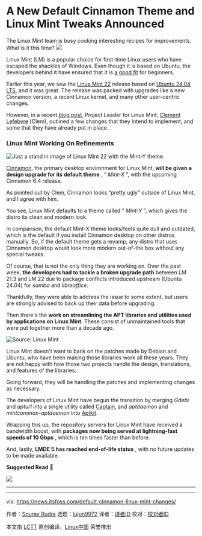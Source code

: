 [#]: subject: "A New Default Cinnamon Theme and Linux Mint Tweaks Announced"
[#]: via: "https://news.itsfoss.com/default-cinnamon-linux-mint-changes/"
[#]: author: "Sourav Rudra https://news.itsfoss.com/author/sourav/"
[#]: collector: "lujun9972/lctt-scripts-1705972010"
[#]: translator: " "
[#]: reviewer: " "
[#]: publisher: " "
[#]: url: " "

A New Default Cinnamon Theme and Linux Mint Tweaks Announced
======
The Linux Mint team is busy cooking interesting recipes for
improvements. What is it this time?
[![][1]][2]

Linux Mint (LM) is a popular choice for first-time Linux users who have escaped the shackles of Windows. Even though it is based on Ubuntu, the developers behind it have ensured that it is [a good fit][3] for beginners.

Earlier this year, we saw the [Linux Mint 22][4] release based on [Ubuntu 24.04 LTS][5], and it was great. The release was packed with upgrades like a new Cinnamon version, a recent Linux kernel, and many other user-centric changes.

However, in a recent [blog post][6], Project Leader for Linux Mint, [Clement Lefebvre][7] (Clem), outlined a few changes that they intend to implement, and some that they have already put in place.

### Linux Mint Working On Refinements

![Just a stand in image of Linux Mint 22 with the Mint-Y theme.][8]

[Cinnamon][9], the primary desktop environment for Linux Mint, **will be given a design upgrade for its default theme** , “ _Mint-X_ ”, with the upcoming Cinnamon 6.4 release.

As pointed out by Clem, Cinnamon looks “pretty ugly” outside of Linux Mint, and I agree with him.

You see, Linux Mint defaults to a theme called “ _Mint-Y_ ”, which gives the distro its clean and modern look.

In comparison, the default Mint-X theme looks/feels quite dull and outdated, which is the default if you install Cinnamon desktop on other distros manually. So, if the default theme gets a revamp, any distro that uses Cinnamon desktop would look more modern out-of-the box without any special tweaks.

Of course, that is not the only thing they are working on. Over the past week, **the developers had to tackle a broken upgrade path** between LM 21.3 and LM 22 due to package conflicts introduced upstream (Ubuntu 24.04) for _samba_ and _libreoffice_.

Thankfully, they were able to address the issue to some extent, but users are strongly advised to back up their data before upgrading.

Then there's the **work on streamlining the APT libraries and utilities used by applications on Linux Mint**. These consist of unmaintained tools that were put together more than a decade ago.

![Source: Linux Mint][10]

Linux Mint doesn't want to bank on the patches made by Debian and Ubuntu, who have been making those libraries work all these years. They are not happy with how those two projects handle the design, translations, and features of the libraries.

Going forward, they will be handling the patches and implementing changes as necessary.

The developers of Linux Mint have begun the transition by merging _Gdebi_ and _apturl_ into a single utility called [Captain][11], and _aptdaemon_ and _mintcommon-aptdaemon_ into [Aptkit][12].

Wrapping this up, the repository servers for Linux Mint have received a bandwidth boost, with **packages now being served at lightning-fast speeds of 10 Gbps** , which is ten times faster than before.

And, lastly, **LMDE 5 has reached end-of-life status** , with no future updates to be made available.

**Suggested Read** 📖

![][13]

* * *

--------------------------------------------------------------------------------

via: https://news.itsfoss.com/default-cinnamon-linux-mint-changes/

作者：[Sourav Rudra][a]
选题：[lujun9972][b]
译者：[译者ID](https://github.com/译者ID)
校对：[校对者ID](https://github.com/校对者ID)

本文由 [LCTT](https://github.com/LCTT/TranslateProject) 原创编译，[Linux中国](https://linux.cn/) 荣誉推出

[a]: https://news.itsfoss.com/author/sourav/
[b]: https://github.com/lujun9972
[1]: https://news.itsfoss.com/assets/images/pikapods-banner-v3.webp
[2]: https://www.pikapods.com/?utm_campaign=banner-2024-05&utm_source=itsfoss
[3]: https://itsfoss.com/linux-mint-vs-ubuntu/
[4]: https://news.itsfoss.com/linux-mint-22-release/
[5]: https://news.itsfoss.com/ubuntu-24-04-lts/
[6]: https://blog.linuxmint.com/?p=4740
[7]: https://www.linkedin.com/in/clement-lefebvre-4379a81/
[8]: https://news.itsfoss.com/content/images/2024/09/Linux_Mint_22.jpg
[9]: https://github.com/linuxmint/cinnamon
[10]: https://news.itsfoss.com/content/images/2024/09/Linux_Mint_APT.png
[11]: https://github.com/linuxmint/captain
[12]: https://github.com/linuxmint/aptkit
[13]: https://itsfoss.com/content/images/size/w256h256/2022/12/android-chrome-192x192.png
